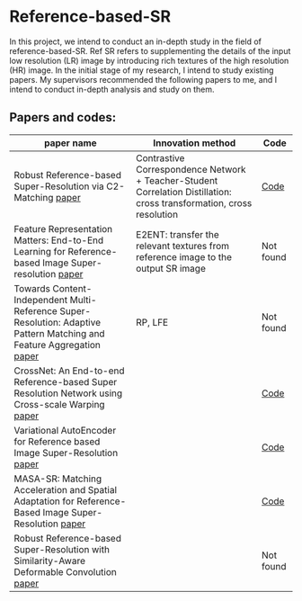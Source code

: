 # Reference-based-SR

In this project, we intend to conduct an in-depth study in the field of reference-based-SR. Ref SR refers to supplementing the details of the input low resolution (LR) image by introducing rich textures of the high resolution (HR) image. In the initial stage of my research, I intend to study existing papers. My supervisors recommended the following papers to me, and I intend to conduct in-depth analysis and study on them.
## Papers and codes:
paper name|Innovation method|Code
----|-----|------
Robust Reference-based Super-Resolution via C2-Matching [paper](https://openaccess.thecvf.com/content/CVPR2021/papers/Lu_MASA-SR_Matching_Acceleration_and_Spatial_Adaptation_for_Reference-Based_Image_Super-Resolution_CVPR_2021_paper.pdf)|Contrastive Correspondence Network + Teacher-Student Correlation Distillation: cross transformation, cross resolution|[Code](https://github.com/yumingj/C2-Matching)
Feature Representation Matters: End-to-End Learning for Reference-based Image Super-resolution [paper](https://www.ecva.net/papers/eccv_2020/papers_ECCV/papers/123490222.pdf)|E2ENT: transfer the relevant textures from reference image to the output SR image|Not found
Towards Content-Independent Multi-Reference Super-Resolution: Adaptive Pattern Matching and Feature Aggregation [paper](https://www.ecva.net/papers/eccv_2020/papers_ECCV/papers/123700052.pdf)|RP, LFE|Not found
CrossNet: An End-to-end Reference-based Super Resolution Network using Cross-scale Warping [paper](https://arxiv.org/pdf/1807.10547.pdf)||[Code](https://github.com/htzheng/ECCV2018_CrossNet_RefSR)
Variational AutoEncoder for Reference based Image Super-Resolution [paper](https://arxiv.org/pdf/2106.04090.pdf)||[Code](https://github.com/Holmes-Alan/RefVAE)
MASA-SR: Matching Acceleration and Spatial Adaptation for Reference-Based Image Super-Resolution [paper](https://arxiv.org/pdf/2106.02299.pdf)||[Code](https://github.com/dvlab-research/MASA-SR)
Robust Reference-based Super-Resolution with Similarity-Aware Deformable Convolution [paper](https://openaccess.thecvf.com/content_CVPR_2020/papers/Shim_Robust_Reference-Based_Super-Resolution_With_Similarity-Aware_Deformable_Convolution_CVPR_2020_paper.pdf)||Not found

